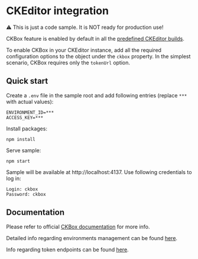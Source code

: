 # CKEditor integration

:warning: This is just a code sample. It is NOT ready for production use!

CKBox feature is enabled by default in all the [predefined CKEditor builds](https://ckeditor.com/docs/ckeditor5/latest/installation/getting-started/predefined-builds.html).

To enable CKBox in your CKEditor instance, add all the required configuration options to the object under the `ckbox` property. In the simplest scenario, CKBox requires only the `tokenUrl` option.

## Quick start

Create a `.env` file in the sample root and add following entries (replace `***` with actual values):

```
ENVIRONMENT_ID=***
ACCESS_KEY=***
```

Install packages:

```
npm install
```

Serve sample:

```
npm start
```

Sample will be available at http://localhost:4137. Use following credentials to log in:

```
Login: ckbox
Password: ckbox
```

## Documentation

Please refer to official [CKBox documentation](https://ckeditor.com/docs/ckbox/latest/guides/configuration/authentication.html) for more info.

Detailed info regarding environments management can be found [here](https://ckeditor.com/docs/cs/latest/guides/environments-management.html).

Info regarding token endpoints can be found [here](https://ckeditor.com/docs/cs/latest/guides/security/token-endpoint.html).

